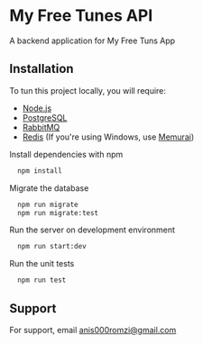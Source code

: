 
# My Free Tunes API

A backend application for My Free Tuns App


## Installation

To tun this project locally, you will require:
- [Node.js](https://nodejs.org/en)
- [PostgreSQL](https://www.postgresql.org/)
- [RabbitMQ](https://www.rabbitmq.com/)
- [Redis](https://redis.io/) (If you're using Windows, use [Memurai](https://www.memurai.com/))

Install dependencies with npm

```bash
  npm install
```
Migrate the database

```bash
  npm run migrate
  npm run migrate:test
```
Run the server on development environment

```bash
  npm run start:dev
```
Run the unit tests

```bash
  npm run test
```       
## Support

For support, email anis000romzi@gmail.com

